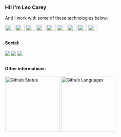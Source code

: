 <!--div>
    <img width="100%" src="https://github.com/leoncarey/leoncarey/blob/main/assets/banner.png" alt="Banner" />
</div-->

 <!-- ## -->

<div>
  <h3>Hi! I'm Leo Carey</h3>

  And I work with some of these technologies below:
</div>

<div style="display: inline_block">
  <img align="center" alt="Carey-Js" height="20" width="30" src="https://github.com/leoncarey/devicon/blob/master/icons/javascript/javascript-original.svg">
  <img align="center" alt="Carey-Typescript" height="20" width="30" src="https://github.com/leoncarey/devicon/blob/master/icons/typescript/typescript-original.svg">
  <img align="center" alt="Carey-React" height="20" width="30" src="https://github.com/leoncarey/devicon/blob/master/icons/react/react-original.svg">
  <img align="center" alt="Carey-HTML" height="20" width="30" src="https://github.com/leoncarey/devicon/blob/master/icons/html5/html5-original.svg">
  <img align="center" alt="Carey-CSS" height="20" width="30" src="https://github.com/leoncarey/devicon/blob/master/icons/css3/css3-original.svg">
  <img align="center" alt="Carey-Nodejs" height="20" width="30" src="https://github.com/leoncarey/devicon/blob/master/icons/nodejs/nodejs-original.svg">
  <img align="center" alt="Carey-MongoDb" height="20" width="30" src="https://github.com/leoncarey/devicon/blob/master/icons/mongodb/mongodb-original.svg">
  <img align="center" alt="Carey-MySql" height="20" width="30" src="https://github.com/leoncarey/devicon/blob/master/icons/mysql/mysql-original.svg">
  <img align="center" alt="Carey-MySql" height="20" width="30" src="https://github.com/leoncarey/devicon/blob/master/icons/postgresql/postgresql-original.svg">
</div>

  ##
  
<h4>
  Social:
</h4>
  
<div>
  <!--a href="https://www.youtube.com/channel/UCk39B1iUJo9Gg9A4kXR0HdQ" target="_blank">
    <img src="https://img.shields.io/badge/YouTube-FF0000?style=for-the-badge&logo=youtube&logoColor=white" target="_blank"></a -->
  <a href="https://www.linkedin.com/in/leonardo-carey" target="_blank">
    <img src="https://img.shields.io/badge/-LinkedIn-%230077B5?style=for-the-badge&logo=linkedin&logoColor=white" target="_blank"></a>
  <a href="https://www.npmjs.com/~careycoder" target="_blank"><img src="https://img.shields.io/badge/-NPM-EDF2F7?style=for-the-badge&logo=npm&logoColor=white" target="_blank"></a>
  <a href="mailto:careycoder@gmail.com"><img src="https://img.shields.io/badge/-Gmail-%23333?style=for-the-badge&logo=gmail" target="_blank"></a>
</div>

 ##
 
<h4>
  Other informations:
</h4>

<div>
    <img height="180em" src="https://github-readme-stats.vercel.app/api?username=leoncarey&show_icons=true&theme=gruvbox&include_all_commits=true&count_private=true" alt="Github Status" />
    <img height="180em" src="https://github-readme-stats.vercel.app/api/top-langs?username=leoncarey&theme=gruvbox&layout=compact&langs_count=6" alt="Github Languages" />
</div>
